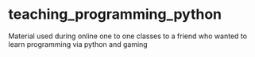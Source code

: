 # teaching_programming_python
Material used during online one to one classes to a friend who wanted to learn programming via python and gaming
